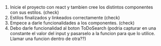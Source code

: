 1. Inicie el proyecto con react y tambien cree los distintos componentes con sus estilos. (check)
2. Estilos finalizados y linkeados correctamente (check)
3. Empece a darle funcionalidades a los componentes. (check)
4. Debo darle funcionalidad al boton ToDoSearch (podria capturar en una constante el valor del input y pasarselo a la funcion para que lo utilice. Llamar una funcion dentro de otra??)
